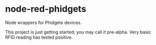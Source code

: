 # node-red-phidgets

Node wrappers for Phidgets devices.

This project is just getting started; you may call it pre-alpha.
Very basic RFID reading has tested positive.
